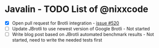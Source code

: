 # Javalin - TODO List of @nixxcode

- [x] Open pull request for Brotli integration - [issue #520](https://github.com/tipsy/javalin/issues/520)
- [ ] Update JBrotli to use newest version of Google Brotli - Not started
- [ ] Write blog post based on JBrotli automated benchmark results - Not started, need to write the needed tests first
